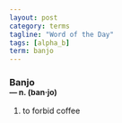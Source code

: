 ```yaml
---
layout: post
category: terms
tagline: "Word of the Day"
tags: [alpha_b]
term: banjo
---
```


<h3>Banjo<br/> <small>&mdash; n. (ban<span>&middot;</span>jo)</small></h3>
<p><ol>
<li>to forbid coffee</li>
</ol></p>
